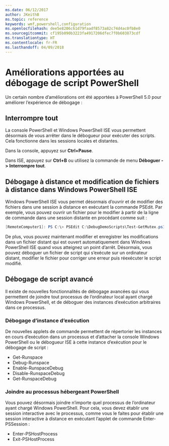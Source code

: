 ```yaml
---
ms.date: 06/12/2017
author: JKeithB
ms.topic: reference
keywords: wmf,powershell,configuration
ms.openlocfilehash: dee5e8206c61d79faadf8573a82c74d4ac0fb8e0
ms.sourcegitcommit: cf195b090b3223fa4917206dfec7f0b603873cdf
ms.translationtype: HT
ms.contentlocale: fr-FR
ms.lasthandoff: 04/09/2018
---
```

# <a name="improvements-in-powershell-script-debugging"></a>Améliorations apportées au débogage de script PowerShell

Un certain nombre d’améliorations ont été apportées à PowerShell 5.0 pour améliorer l’expérience de débogage :

## <a name="break-all"></a>Interrompre tout

La console PowerShell et Windows PowerShell ISE vous permettent désormais de vous arrêter dans le débogueur pour exécuter des scripts. Cela fonctionne dans les sessions locales et distantes.

Dans la console, appuyez sur **Ctrl+Pause**.

Dans ISE, appuyez sur **Ctrl+B** ou utilisez la commande de menu **Déboguer -> Interrompre tout**.

## <a name="remote-debugging-and-remote-file-editing-in-windows-powershell-ise"></a>Débogage à distance et modification de fichiers à distance dans Windows PowerShell ISE

Windows PowerShell ISE vous permet désormais d’ouvrir et de modifier des fichiers dans une session à distance en exécutant la commande PSEdit.
Par exemple, vous pouvez ouvrir un fichier pour le modifier à partir de la ligne de commande dans une session distante en procédant comme suit :

```powershell
[RemoteComputer1]: PS C:\> PSEdit C:\DebugDemoScripts\Test-GetMutex.ps1
```

De plus, vous pouvez maintenant modifier et enregistrer les modifications dans un fichier distant qui est ouvert automatiquement dans Windows PowerShell ISE quand vous atteignez un point d’arrêt.
Désormais, vous pouvez déboguer un fichier de script qui s’exécute sur un ordinateur distant, modifier le fichier pour corriger une erreur puis réexécuter le script modifié.

## <a name="advanced-script-debugging"></a>Débogage de script avancé

Il existe de nouvelles fonctionnalités de débogage avancées qui vous permettent de joindre tout processus de l’ordinateur local ayant chargé Windows PowerShell, et de déboguer des instances d’exécution arbitraires dans ce processus.

### <a name="runspace-debugging"></a>Débogage d’instance d’exécution

De nouvelles applets de commande permettent de répertorier les instances en cours d’exécution dans un processus et d’attacher la console Windows PowerShell ou le débogueur ISE à cette instance d’exécution pour le débogage de script :

-   Get-Runspace
-   Debug-Runspace
-   Enable-RunspaceDebug
-   Disable-RunspaceDebug
-   Get-RunspaceDebug

### <a name="attach-to-process-hosting-powershell"></a>Joindre au processus hébergeant PowerShell

Vous pouvez désormais joindre n’importe quel processus de l’ordinateur ayant chargé Windows PowerShell. Pour cela, vous devez établir une session interactive avec le processus, comme vous le faites pour établir une session interactive à distance en exécutant l’applet de commande Enter-PSSession :

-   Enter-PSHostProcess
-   Exit-PSHostProcess